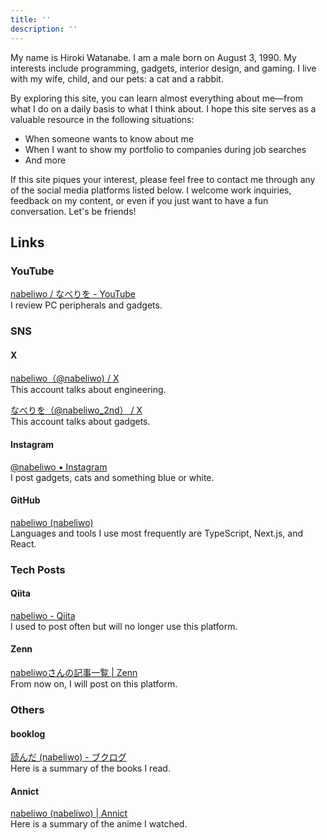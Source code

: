 ```yaml
---
title: ''
description: ''
---
```


My name is Hiroki Watanabe. I am a male born on August 3, 1990. My interests include programming, gadgets, interior design, and gaming. I live with my wife, child, and our pets: a cat and a rabbit.

By exploring this site, you can learn almost everything about me—from what I do on a daily basis to what I think about. I hope this site serves as a valuable resource in the following situations:

- When someone wants to know about me
- When I want to show my portfolio to companies during job searches
- And more

If this site piques your interest, please feel free to contact me through any of the social media platforms listed below. I welcome work inquiries, feedback on my content, or even if you just want to have a fun conversation. Let's be friends!

## Links

### YouTube

[nabeliwo / なべりを - YouTube](https://www.youtube.com/@nabeliwo)  
I review PC peripherals and gadgets.

### SNS

#### X

[nabeliwo（@nabeliwo) / X](https://twitter.com/nabeliwo)  
This account talks about engineering.

[なべりを（@nabeliwo_2nd） / X](https://twitter.com/nabeliwo_2nd)  
This account talks about gadgets.

#### Instagram

[@nabeliwo • Instagram](https://www.instagram.com/nabeliwo)  
I post gadgets, cats and something blue or white.

#### GitHub

[nabeliwo (nabeliwo)](https://github.com/nabeliwo)  
Languages and tools I use most frequently are TypeScript, Next.js, and React.

### Tech Posts

#### Qiita

[nabeliwo - Qiita](https://qiita.com/nabeliwo)  
I used to post often but will no longer use this platform.

#### Zenn

[nabeliwoさんの記事一覧 | Zenn](https://zenn.dev/nabeliwo)  
From now on, I will post on this platform.

### Others

#### booklog

[読んだ (nabeliwo) - ブクログ](https://booklog.jp/users/nabeliwo)  
Here is a summary of the books I read.

#### Annict

[nabeliwo (nabeliwo) | Annict](https://annict.com/@nabeliwo)  
Here is a summary of the anime I watched.
